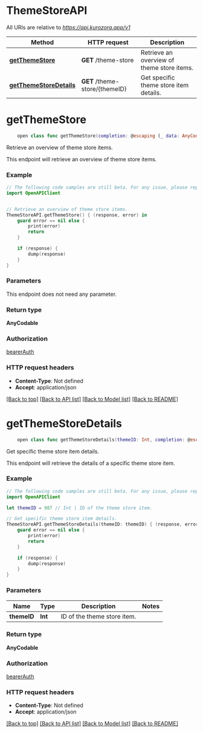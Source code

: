 # ThemeStoreAPI

All URIs are relative to *https://api.kurozora.app/v1*

Method | HTTP request | Description
------------- | ------------- | -------------
[**getThemeStore**](ThemeStoreAPI.md#getthemestore) | **GET** /theme-store | Retrieve an overview of theme store items.
[**getThemeStoreDetails**](ThemeStoreAPI.md#getthemestoredetails) | **GET** /theme-store/{themeID} | Get specific theme store item details.


# **getThemeStore**
```swift
    open class func getThemeStore(completion: @escaping (_ data: AnyCodable?, _ error: Error?) -> Void)
```

Retrieve an overview of theme store items.

This endpoint will retrieve an overview of theme store items.

### Example
```swift
// The following code samples are still beta. For any issue, please report via http://github.com/OpenAPITools/openapi-generator/issues/new
import OpenAPIClient


// Retrieve an overview of theme store items.
ThemeStoreAPI.getThemeStore() { (response, error) in
    guard error == nil else {
        print(error)
        return
    }

    if (response) {
        dump(response)
    }
}
```

### Parameters
This endpoint does not need any parameter.

### Return type

**AnyCodable**

### Authorization

[bearerAuth](../README.md#bearerAuth)

### HTTP request headers

 - **Content-Type**: Not defined
 - **Accept**: application/json

[[Back to top]](#) [[Back to API list]](../README.md#documentation-for-api-endpoints) [[Back to Model list]](../README.md#documentation-for-models) [[Back to README]](../README.md)

# **getThemeStoreDetails**
```swift
    open class func getThemeStoreDetails(themeID: Int, completion: @escaping (_ data: AnyCodable?, _ error: Error?) -> Void)
```

Get specific theme store item details.

This endpoint will retrieve the details of a specific theme store item.

### Example
```swift
// The following code samples are still beta. For any issue, please report via http://github.com/OpenAPITools/openapi-generator/issues/new
import OpenAPIClient

let themeID = 987 // Int | ID of the theme store item.

// Get specific theme store item details.
ThemeStoreAPI.getThemeStoreDetails(themeID: themeID) { (response, error) in
    guard error == nil else {
        print(error)
        return
    }

    if (response) {
        dump(response)
    }
}
```

### Parameters

Name | Type | Description  | Notes
------------- | ------------- | ------------- | -------------
 **themeID** | **Int** | ID of the theme store item. | 

### Return type

**AnyCodable**

### Authorization

[bearerAuth](../README.md#bearerAuth)

### HTTP request headers

 - **Content-Type**: Not defined
 - **Accept**: application/json

[[Back to top]](#) [[Back to API list]](../README.md#documentation-for-api-endpoints) [[Back to Model list]](../README.md#documentation-for-models) [[Back to README]](../README.md)

